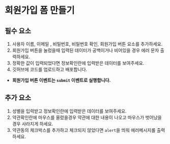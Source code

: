 # 회원가입 폼 만들기

## 필수 요소

1. 사용자 이름, 이메일 , 비밀번호, 비밀번호 확인, 회원가입 버튼 요소를 추가하세요.
2. 회원가입 버튼을 눌렀을때 입력된 데이터가 공백이거나 비어있을 경우 에러 문자 출력하세요.
3. 정확한 값이 입력되었다면 정보확인란에 입력받은 데이터를 보여주세요.
4. 깃허브에 코드를 업로드하고 배포합니다.

- **회원가입 버튼 이벤트는 `submit` 이벤트로 실행합니다.**

## 추가 요소

1. 성별을 입력받고 정보확인란에 입력받은 데이터를 보여주세요.
2. 약관확인란에 마우스를 올렸을경우 약관에 대한 내용이 나오고 마우스가 벗어났을 경우 사라지게 하세요.
3. 약관동의 체크박스를 추가하고 체크되지 않았다면 `alert`을 띄워 에러메시지롤 출력하세요.
